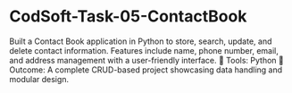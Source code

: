 # CodSoft-Task-05-ContactBook
Built a Contact Book application in Python to store, search, update, and delete contact information. Features include name, phone number, email, and address management with a user-friendly interface. 🔧 Tools: Python 🎯 Outcome: A complete CRUD-based project showcasing data handling and modular design.
